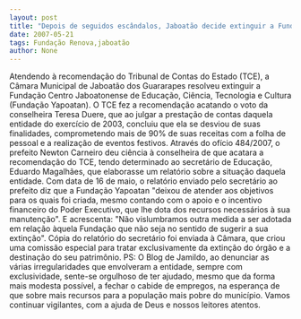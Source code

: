 ```yaml
---
layout: post
title: "Depois de seguidos escândalos, Jaboatão decide extinguir a Fundação Yapoatan"
date: 2007-05-21
tags: Fundação Renova,jaboatão
author: None
---
```

Atendendo &agrave; recomenda&ccedil;&atilde;o do Tribunal de Contas do Estado (TCE), a C&acirc;mara Municipal de Jaboat&atilde;o dos Guararapes resolveu extinguir a Funda&ccedil;&atilde;o Centro Jaboatonense de Educa&ccedil;&atilde;o, Ci&ecirc;ncia, Tecnologia e Cultura (Funda&ccedil;&atilde;o Yapoatan).
O TCE fez a recomenda&ccedil;&atilde;o acatando o voto da conselheira Teresa Duere, que ao julgar a presta&ccedil;&atilde;o de contas daquela entidade do exerc&iacute;cio de 2003, concluiu que ela se desviou de suas finalidades, comprometendo mais de 90% de suas receitas com a folha de pessoal e a realiza&ccedil;&atilde;o de eventos festivos.
Atrav&eacute;s do of&iacute;cio 484/2007, o prefeito Newton Carneiro deu ci&ecirc;ncia &agrave; conselheira de que acatara a recomenda&ccedil;&atilde;o do TCE, tendo determinado ao secret&aacute;rio de Educa&ccedil;&atilde;o, Eduardo Magalh&atilde;es, que elaborasse um relat&oacute;rio sobre a situa&ccedil;&atilde;o daquela entidade.
Com data de 16 de maio, o relat&oacute;rio enviado pelo secret&aacute;rio ao prefeito diz que a Funda&ccedil;&atilde;o Yapoatan &quot;deixou de atender aos objetivos para os quais foi criada, mesmo contando com o apoio e o incentivo financeiro do Poder Executivo, que lhe dota dos recursos necess&aacute;rios &agrave; sua manuten&ccedil;&atilde;o&quot;.
E acrescenta: &quot;N&atilde;o vislumbramos outra medida a ser adotada em rela&ccedil;&atilde;o &agrave;quela Funda&ccedil;&atilde;o que n&atilde;o seja no sentido de sugerir a sua extin&ccedil;&atilde;o&quot;.
C&oacute;pia do relat&oacute;rio do secret&aacute;rio foi enviada &agrave; C&acirc;mara, que criou uma comiss&atilde;o especial para tratar exclusivamente da extin&ccedil;&atilde;o do &oacute;rg&atilde;o e a destina&ccedil;&atilde;o do seu patrim&ocirc;nio.
PS: O Blog de Jamildo, ao denunciar as v&aacute;rias irregularidades que envolveram a entidade, sempre com exclusividade, sente-se orgulhoso de ter ajudado, mesmo que da forma mais modesta poss&iacute;vel, a fechar o cabide de empregos, na esperan&ccedil;a de que sobre mais recursos para a popula&ccedil;&atilde;o mais pobre do munic&iacute;pio. Vamos continuar vigilantes, com a ajuda de Deus e nossos leitores atentos. 